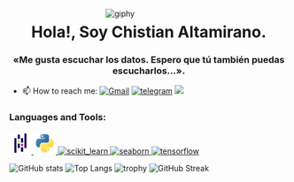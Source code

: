 <!--suppress HtmlDeprecatedAttribute -->
[<img align='right' src="https://cdn.dribbble.com/users/1292677/screenshots/6139167/media/5387dc7e035b3efe9d94516044de66a4.gif" width="330" alt="giphy">](https://t.me/crisdavid3335)
<h1 align="center">Hola!, Soy Chistian Altamirano.</h1>
<h3 align="center">«Me gusta escuchar los datos. Espero que tú también puedas escucharlos...».</h3>


- 📫 How to reach me:
[<img src="https://seeklogo.com/images/G/gmail-new-2020-logo-32DBE11BB4-seeklogo.com.png" alt="Gmail" width="40">](mailto:crisdavid3335@gmail.com)
[<img src="https://cdn.iconscout.com/icon/free/png-256/telegram-3-226554.png" alt="telegram" width="35">](https://t.me/crisdavid3335)
<a href="https://www.linkedin.com/in/crisdavid3335/"><img src="https://cdn2.iconfinder.com/data/icons/social-media-2285/512/1_Linkedin_unofficial_colored_svg-128.png" width="35"></a>

<h3 align="left">Languages and Tools:</h3>
<p align="left"> <a href="https://pandas.pydata.org/" target="_blank" rel="noreferrer"> <img src="https://raw.githubusercontent.com/devicons/devicon/2ae2a900d2f041da66e950e4d48052658d850630/icons/pandas/pandas-original.svg" alt="pandas" width="40" height="40"/> </a> <a href="https://www.python.org" target="_blank" rel="noreferrer"> <img src="https://raw.githubusercontent.com/devicons/devicon/master/icons/python/python-original.svg" alt="python" width="40" height="40"/> </a> <a href="https://scikit-learn.org/" target="_blank" rel="noreferrer"> <img src="https://upload.wikimedia.org/wikipedia/commons/0/05/Scikit_learn_logo_small.svg" alt="scikit_learn" width="40" height="40"/> </a> <a href="https://seaborn.pydata.org/" target="_blank" rel="noreferrer"> <img src="https://seaborn.pydata.org/_images/logo-mark-lightbg.svg" alt="seaborn" width="40" height="40"/> </a> <a href="https://www.tensorflow.org" target="_blank" rel="noreferrer"> <img src="https://www.vectorlogo.zone/logos/tensorflow/tensorflow-icon.svg" alt="tensorflow" width="40" height="40"/> </a> </p>






![GitHub stats](https://github-readme-stats.vercel.app/api?username=crisdavid3335&theme=gotham&show_icons=true&count_private=true&hide_title=true&hide_border=true)
![Top Langs](https://github-readme-stats.vercel.app/api/top-langs/?username=crisdavid3335&layout=default&theme=gotham&hide=html&hide_border=true&card_width=330)
![trophy](https://github-profile-trophy.vercel.app/?username=crisdavid3335&theme=onestar&no-frame=true&column=3&row=2)
![GitHub Streak](https://github-readme-streak-stats.herokuapp.com/?user=crisdavid3335&theme=gotham&hide_border=true&date_format=M%20j%5B%2C%20Y%5D)             
